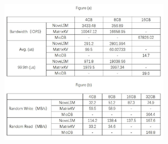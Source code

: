 ![Figure1]( https://github.com/Gemini525-maker/ASPLOS23Rebuttal/blob/master/DBbench-YCSB.jpg?raw=true)
